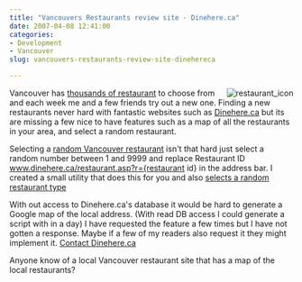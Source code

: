```yaml
---
title: "Vancouvers Restaurants review site - Dinehere.ca"
date: 2007-04-08 12:41:00
categories:
- Development
- Vancouver
slug: vancouvers-restaurants-review-site-dinehereca

---
```


<img src="/public/uploads/2007/04/restaurant_icon.gif" alt="restaurant_icon" align="right" />Vancouver has <a href="http://www.dinehere.ca/allrestbyarea.asp">thousands of restaurant</a> to choose from and each week me and a few friends try out a new one. Finding a new restaurants never hard with fantastic websites such as <a href="http://www.dinehere.ca/">Dinehere.ca</a> but its are missing a few nice to have features such as a map of all the restaurants in your area, and select a random restaurant.

Selecting a <a href="http://www.abluestar.com/utilities/random_restaurant/">random Vancouver restaurant</a> isn't that hard just select a random number between 1 and 9999 and replace Restaurant ID www.dinehere.ca/restaurant.asp?r={restaurant id} in the address bar. I created a small utility that does this for you and also <a href="http://www.abluestar.com/utilities/random_restaurant/">selects a random restaurant type</a>

With out access to Dinehere.ca's database it would be hard to generate a Google map of the local address. (With read DB access I could generate a script with in a day) I have requested the feature a few times but I have not gotten a response. Maybe if a few of my readers also request it they might implement it. <a href="http://www.dinehere.ca/about.asp"> </a><a href="http://www.dinehere.ca/"></a><a href="http://www.dinehere.ca/about.asp">Contact Dinehere.ca</a>

Anyone know of a local Vancouver restaurant site that has a map of the local restaurants?
